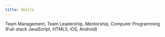 ```yaml
---
title: Skills
---
```


Team Management, Team Leadership, Mentorship, Computer Programming (Full-stack JavaScript, HTML5, iOS, Android)
